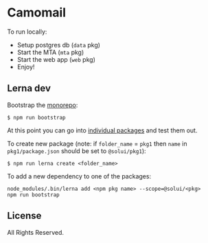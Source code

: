# Camomail

To run locally:

* Setup postgres db (`data` pkg)
* Start the MTA (`mta` pkg)
* Start the web app (`web` pkg)
* Enjoy!

## Lerna dev

Bootstrap the [monorepo](https://lerna.js.org/):

```shell
$ npm run bootstrap
```

At this point you can go into [individual packages](./packages) and test them out.

To create new package (note: if `folder_name` = `pkg1` then `name`
  in `pkg1/package.json` should be set to `@solui/pkg1`):

```shell
$ npm run lerna create <folder_name>
```

To add a new dependency to one of the packages:

```shell
node_modules/.bin/lerna add <npm pkg name> --scope=@solui/<pkg>
npm run bootstrap
```

## License

All Rights Reserved.
